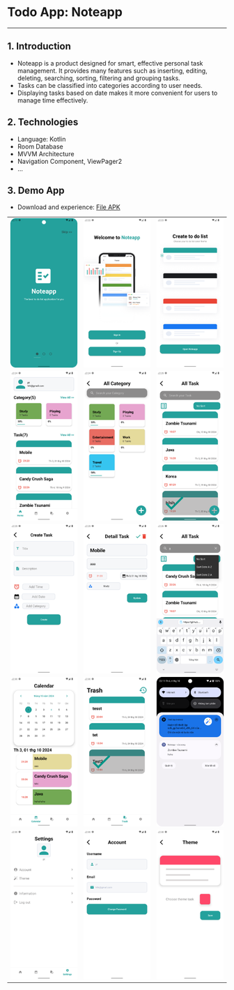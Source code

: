 # Todo App: Noteapp
---
## 1. Introduction
- Noteapp is a product designed for smart, effective personal task management. It provides many features such as inserting, editing, deleting, searching, sorting, filtering and grouping tasks.
- Tasks can be classified into categories according to user needs. 
- Displaying tasks based on date makes it more convenient for users to manage time effectively.

## 2. Technologies
- Language: Kotlin
- Room Database
- MVVM Architecture
- Navigation Component, ViewPager2
- ...

## 3. Demo App

- Download and experience: [File APK](https://github.com/thm1911/Android---TodoApp/blob/main/APK/release/app-release.apk)

<table>
  <tr>
    <td><img src="https://github.com/thm1911/Image/blob/main/Screenshot_20241004_221956.png"></td>
    <td><img src="https://github.com/thm1911/Image/blob/main/Screenshot_20241004_222259.png"></td>
    <td><img src="https://github.com/thm1911/Image/blob/main/Screenshot_20241004_222318.png"></td>
   </tr> 
  <tr>
    <td><img src="https://github.com/thm1911/Image/blob/main/Screenshot_20241004_222425.png"></td>
    <td><img src="https://github.com/thm1911/Image/blob/main/Screenshot_20241004_222457.png"></td>
    <td><img src="https://github.com/thm1911/Image/blob/main/Screenshot_20241004_222515.png"></td>
   </tr> 
   <tr>
      <td><img src="https://github.com/thm1911/Image/blob/main/Screenshot_20241004_222540.png"></td>
      <td><img src="https://github.com/thm1911/Image/blob/main/Screenshot_20241004_222552.png"></td>
      <td><img src="https://github.com/thm1911/Image/blob/main/Screenshot_20241004_222626.png"></td>
  </tr>
  <tr>
      <td><img src="https://github.com/thm1911/Image/blob/main/Screenshot_20241004_223017.png"></td>
      <td><img src="https://github.com/thm1911/Image/blob/main/Screenshot_20241004_223027.png"></td>
      <td><img src="https://github.com/thm1911/Image/blob/main/Screenshot_20241004_231142-1.png"></td>
  </tr>
   <tr>
      <td><img src="https://github.com/thm1911/Image/blob/main/Screenshot_20241004_223037.png"></td>
      <td><img src="https://github.com/thm1911/Image/blob/main/Screenshot_20241004_223045.png"></td>
      <td><img src="https://github.com/thm1911/Image/blob/main/Screenshot_20241004_223902.png"></td>
  </tr>
</table>
